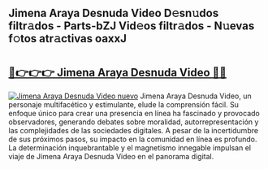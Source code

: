 ## Jimena Araya Desnuda Video D𝚎sn𝚞dos filtr𝚊dos - Parts-bZJ Vid𝚎os filtr𝚊dos - N𝚞evas f𝚘tos atr𝚊ctivas oaxxJ

# <h2><a href="http://mb72alk.tromn.icu/?c=Jimena+Araya+Desnuda+Video">🔗👉👉👉 Jimena Araya Desnuda Video 🔗🔗</a></h2>

[![Jimena Araya Desnuda Video nuevo](https://i.imgur.com/pEAQMta.gif)](http://mb72alk.tromn.icu/?c=Jimena+Araya+Desnuda+Video)
Jimena Araya Desnuda Video, un personaje multifacético y estimulante, elude la comprensión fácil. Su enfoque único para crear una presencia en línea ha fascinado y provocado observadores, generando debates sobre moralidad, autorrepresentación y las complejidades de las sociedades digitales. A pesar de la incertidumbre de sus próximos pasos, su impacto en la comunidad en línea es profundo. La determinación inquebrantable y el magnetismo innegable impulsan el viaje de Jimena Araya Desnuda Video en el panorama digital.
